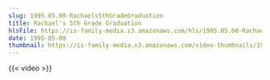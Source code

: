 ```yaml
---
slug: 1995.05.00-Rachaels5thGradeGraduation
title: Rachael's 5th Grade Graduation
hlsFile: https://is-family-media.s3.amazonaws.com/hls/1995.05.00-Rachaels5thGradeGraduation/1995.05.00-Rachaels5thGradeGraduation.m3u8
date: 1995-05-00
thumbnail: https://is-family-media.s3.amazonaws.com/video-thumbnails/1995.05.00-Rachaels5thGradeGraduation.png
---
```

{{< video >}}
